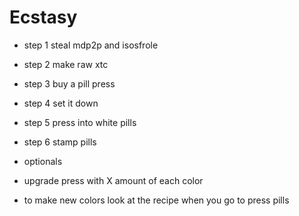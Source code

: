 # Ecstasy
- step 1 steal mdp2p and isosfrole
- step 2 make raw xtc
- step 3 buy a pill press
- step 4 set it down
- step 5 press into white pills
- step 6 stamp pills

- optionals
- upgrade press with X amount of each color
- to make new colors look at the recipe when you go to press pills
